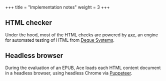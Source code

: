 +++
title = "Implementation notes"
weight = 3
+++

## HTML checker

Under the hood, most of the HTML checks are powered by [axe](https://github.com/dequelabs/axe-core), an engine for automated testing of HTML from [Deque Systems](https://www.deque.com/).

## Headless browser

During the evaluation of an EPUB, Ace loads each HTML content document in a headless browser, using headless Chrome via [Puppeteer](https://github.com/GoogleChrome/puppeteer).
